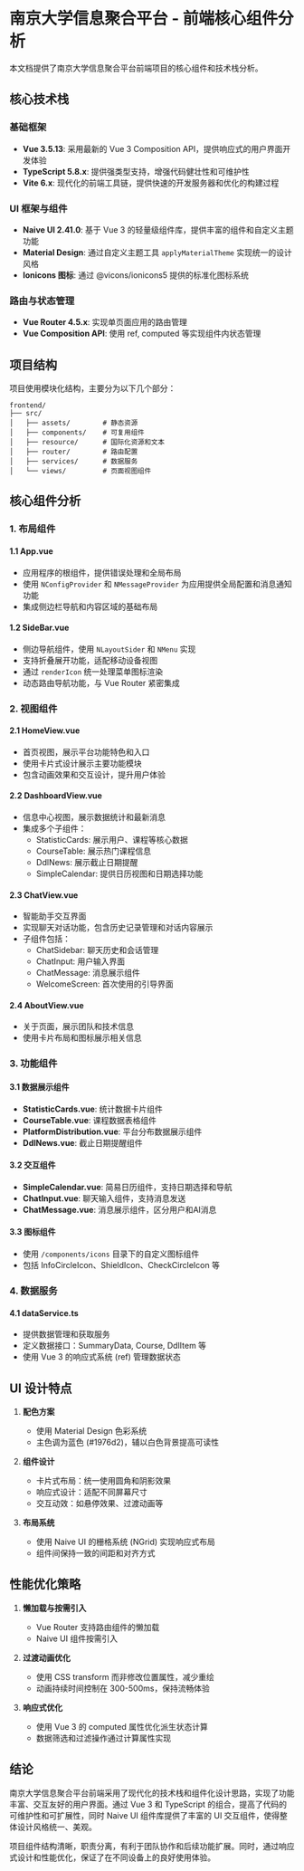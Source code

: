 # 南京大学信息聚合平台 - 前端核心组件分析

本文档提供了南京大学信息聚合平台前端项目的核心组件和技术栈分析。

## 核心技术栈

### 基础框架
- **Vue 3.5.13**: 采用最新的 Vue 3 Composition API，提供响应式的用户界面开发体验
- **TypeScript 5.8.x**: 提供强类型支持，增强代码健壮性和可维护性
- **Vite 6.x**: 现代化的前端工具链，提供快速的开发服务器和优化的构建过程

### UI 框架与组件
- **Naive UI 2.41.0**: 基于 Vue 3 的轻量级组件库，提供丰富的组件和自定义主题功能
- **Material Design**: 通过自定义主题工具 `applyMaterialTheme` 实现统一的设计风格
- **Ionicons 图标**: 通过 @vicons/ionicons5 提供的标准化图标系统

### 路由与状态管理
- **Vue Router 4.5.x**: 实现单页面应用的路由管理
- **Vue Composition API**: 使用 ref, computed 等实现组件内状态管理

## 项目结构

项目使用模块化结构，主要分为以下几个部分：

```
frontend/
├── src/
│   ├── assets/        # 静态资源
│   ├── components/    # 可复用组件
│   ├── resource/      # 国际化资源和文本
│   ├── router/        # 路由配置
│   ├── services/      # 数据服务
│   └── views/         # 页面视图组件
```

## 核心组件分析

### 1. 布局组件

#### 1.1 App.vue
- 应用程序的根组件，提供错误处理和全局布局
- 使用 `NConfigProvider` 和 `NMessageProvider` 为应用提供全局配置和消息通知功能
- 集成侧边栏导航和内容区域的基础布局

#### 1.2 SideBar.vue
- 侧边导航组件，使用 `NLayoutSider` 和 `NMenu` 实现
- 支持折叠展开功能，适配移动设备视图
- 通过 `renderIcon` 统一处理菜单图标渲染
- 动态路由导航功能，与 Vue Router 紧密集成

### 2. 视图组件

#### 2.1 HomeView.vue
- 首页视图，展示平台功能特色和入口
- 使用卡片式设计展示主要功能模块
- 包含动画效果和交互设计，提升用户体验

#### 2.2 DashboardView.vue
- 信息中心视图，展示数据统计和最新消息
- 集成多个子组件：
  - StatisticCards: 展示用户、课程等核心数据
  - CourseTable: 展示热门课程信息
  - DdlNews: 展示截止日期提醒
  - SimpleCalendar: 提供日历视图和日期选择功能

#### 2.3 ChatView.vue
- 智能助手交互界面
- 实现聊天对话功能，包含历史记录管理和对话内容展示
- 子组件包括：
  - ChatSidebar: 聊天历史和会话管理
  - ChatInput: 用户输入界面
  - ChatMessage: 消息展示组件
  - WelcomeScreen: 首次使用的引导界面

#### 2.4 AboutView.vue
- 关于页面，展示团队和技术信息
- 使用卡片布局和图标展示相关信息

### 3. 功能组件

#### 3.1 数据展示组件
- **StatisticCards.vue**: 统计数据卡片组件
- **CourseTable.vue**: 课程数据表格组件
- **PlatformDistribution.vue**: 平台分布数据展示组件
- **DdlNews.vue**: 截止日期提醒组件

#### 3.2 交互组件
- **SimpleCalendar.vue**: 简易日历组件，支持日期选择和导航
- **ChatInput.vue**: 聊天输入组件，支持消息发送
- **ChatMessage.vue**: 消息展示组件，区分用户和AI消息

#### 3.3 图标组件
- 使用 `/components/icons` 目录下的自定义图标组件
- 包括 InfoCircleIcon、ShieldIcon、CheckCircleIcon 等

### 4. 数据服务

#### 4.1 dataService.ts
- 提供数据管理和获取服务
- 定义数据接口：SummaryData, Course, DdlItem 等
- 使用 Vue 3 的响应式系统 (ref) 管理数据状态

## UI 设计特点

1. **配色方案**
   - 使用 Material Design 色彩系统
   - 主色调为蓝色 (#1976d2)，辅以白色背景提高可读性

2. **组件设计**
   - 卡片式布局：统一使用圆角和阴影效果
   - 响应式设计：适配不同屏幕尺寸
   - 交互动效：如悬停效果、过渡动画等

3. **布局系统**
   - 使用 Naive UI 的栅格系统 (NGrid) 实现响应式布局
   - 组件间保持一致的间距和对齐方式

## 性能优化策略

1. **懒加载与按需引入**
   - Vue Router 支持路由组件的懒加载
   - Naive UI 组件按需引入

2. **过渡动画优化**
   - 使用 CSS transform 而非修改位置属性，减少重绘
   - 动画持续时间控制在 300-500ms，保持流畅体验

3. **响应式优化**
   - 使用 Vue 3 的 computed 属性优化派生状态计算
   - 数据筛选和过滤操作通过计算属性实现

## 结论

南京大学信息聚合平台前端采用了现代化的技术栈和组件化设计思路，实现了功能丰富、交互友好的用户界面。通过 Vue 3 和 TypeScript 的组合，提高了代码的可维护性和可扩展性，同时 Naive UI 组件库提供了丰富的 UI 交互组件，使得整体设计风格统一、美观。

项目组件结构清晰，职责分离，有利于团队协作和后续功能扩展。同时，通过响应式设计和性能优化，保证了在不同设备上的良好使用体验。